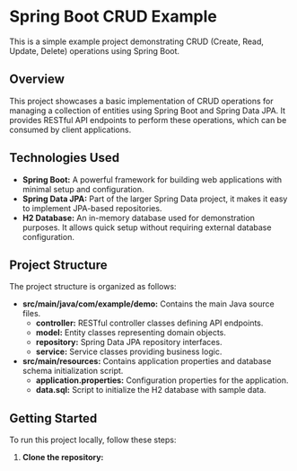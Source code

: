 # Spring Boot CRUD Example

This is a simple example project demonstrating CRUD (Create, Read, Update, Delete) operations using Spring Boot.

## Overview

This project showcases a basic implementation of CRUD operations for managing a collection of entities using Spring Boot and Spring Data JPA. It provides RESTful API endpoints to perform these operations, which can be consumed by client applications.

## Technologies Used

- **Spring Boot:** A powerful framework for building web applications with minimal setup and configuration.
- **Spring Data JPA:** Part of the larger Spring Data project, it makes it easy to implement JPA-based repositories.
- **H2 Database:** An in-memory database used for demonstration purposes. It allows quick setup without requiring external database configuration.

## Project Structure

The project structure is organized as follows:

- **src/main/java/com/example/demo:** Contains the main Java source files.
  - **controller:** RESTful controller classes defining API endpoints.
  - **model:** Entity classes representing domain objects.
  - **repository:** Spring Data JPA repository interfaces.
  - **service:** Service classes providing business logic.
- **src/main/resources:** Contains application properties and database schema initialization script.
  - **application.properties:** Configuration properties for the application.
  - **data.sql:** Script to initialize the H2 database with sample data.

## Getting Started

To run this project locally, follow these steps:

1. **Clone the repository:**
